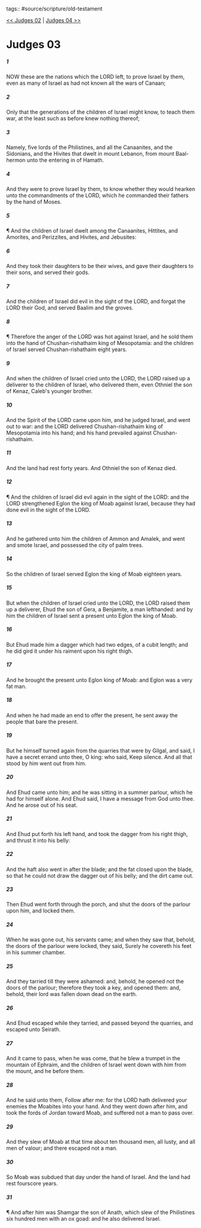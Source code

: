 tags:: #source/scripture/old-testament

[<< Judges 02](/Old_Testament/07_Judges/Judges_02.md) | [Judges 04 >>](/Old_Testament/07_Judges/Judges_04.md)

# Judges 03

##### 1

NOW these are the nations which the LORD left, to prove Israel by them, even as many of Israel as had not known all the wars of Canaan;

##### 2

Only that the generations of the children of Israel might know, to teach them war, at the least such as before knew nothing thereof;

##### 3

Namely, five lords of the Philistines, and all the Canaanites, and the Sidonians, and the Hivites that dwelt in mount Lebanon, from mount Baal-hermon unto the entering in of Hamath.

##### 4

And they were to prove Israel by them, to know whether they would hearken unto the commandments of the LORD, which he commanded their fathers by the hand of Moses.

##### 5

¶ And the children of Israel dwelt among the Canaanites, Hittites, and Amorites, and Perizzites, and Hivites, and Jebusites:

##### 6

And they took their daughters to be their wives, and gave their daughters to their sons, and served their gods.

##### 7

And the children of Israel did evil in the sight of the LORD, and forgat the LORD their God, and served Baalim and the groves.

##### 8

¶ Therefore the anger of the LORD was hot against Israel, and he sold them into the hand of Chushan-rishathaim king of Mesopotamia: and the children of Israel served Chushan-rishathaim eight years.

##### 9

And when the children of Israel cried unto the LORD, the LORD raised up a deliverer to the children of Israel, who delivered them, even Othniel the son of Kenaz, Caleb's younger brother.

##### 10

And the Spirit of the LORD came upon him, and he judged Israel, and went out to war: and the LORD delivered Chushan-rishathaim king of Mesopotamia into his hand; and his hand prevailed against Chushan-rishathaim.

##### 11

And the land had rest forty years. And Othniel the son of Kenaz died.

##### 12

¶ And the children of Israel did evil again in the sight of the LORD: and the LORD strengthened Eglon the king of Moab against Israel, because they had done evil in the sight of the LORD.

##### 13

And he gathered unto him the children of Ammon and Amalek, and went and smote Israel, and possessed the city of palm trees.

##### 14

So the children of Israel served Eglon the king of Moab eighteen years.

##### 15

But when the children of Israel cried unto the LORD, the LORD raised them up a deliverer, Ehud the son of Gera, a Benjamite, a man lefthanded: and by him the children of Israel sent a present unto Eglon the king of Moab.

##### 16

But Ehud made him a dagger which had two edges, of a cubit length; and he did gird it under his raiment upon his right thigh.

##### 17

And he brought the present unto Eglon king of Moab: and Eglon was a very fat man.

##### 18

And when he had made an end to offer the present, he sent away the people that bare the present.

##### 19

But he himself turned again from the quarries that were by Gilgal, and said, I have a secret errand unto thee, O king: who said, Keep silence. And all that stood by him went out from him.

##### 20

And Ehud came unto him; and he was sitting in a summer parlour, which he had for himself alone. And Ehud said, I have a message from God unto thee. And he arose out of his seat.

##### 21

And Ehud put forth his left hand, and took the dagger from his right thigh, and thrust it into his belly:

##### 22

And the haft also went in after the blade; and the fat closed upon the blade, so that he could not draw the dagger out of his belly; and the dirt came out.

##### 23

Then Ehud went forth through the porch, and shut the doors of the parlour upon him, and locked them.

##### 24

When he was gone out, his servants came; and when they saw that, behold, the doors of the parlour were locked, they said, Surely he covereth his feet in his summer chamber.

##### 25

And they tarried till they were ashamed: and, behold, he opened not the doors of the parlour; therefore they took a key, and opened them: and, behold, their lord was fallen down dead on the earth.

##### 26

And Ehud escaped while they tarried, and passed beyond the quarries, and escaped unto Seirath.

##### 27

And it came to pass, when he was come, that he blew a trumpet in the mountain of Ephraim, and the children of Israel went down with him from the mount, and he before them.

##### 28

And he said unto them, Follow after me: for the LORD hath delivered your enemies the Moabites into your hand. And they went down after him, and took the fords of Jordan toward Moab, and suffered not a man to pass over.

##### 29

And they slew of Moab at that time about ten thousand men, all lusty, and all men of valour; and there escaped not a man.

##### 30

So Moab was subdued that day under the hand of Israel. And the land had rest fourscore years.

##### 31

¶ And after him was Shamgar the son of Anath, which slew of the Philistines six hundred men with an ox goad: and he also delivered Israel.
